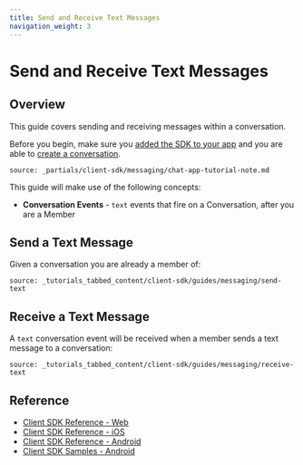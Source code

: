 ```yaml
---
title: Send and Receive Text Messages
navigation_weight: 3
---
```


# Send and Receive Text Messages

## Overview

This guide covers sending and receiving messages within a conversation.

Before you begin, make sure you [added the SDK to your app](/client-sdk/setup/add-sdk-to-your-app) and you are able to [create a conversation](/client-sdk/in-app-messaging/guides/simple-conversation).

```partial
source: _partials/client-sdk/messaging/chat-app-tutorial-note.md
```


This guide will make use of the following concepts:

- **Conversation Events** - `text` events that fire on a Conversation, after you are a Member




## Send a Text Message

Given a conversation you are already a member of:

```tabbed_content
source: _tutorials_tabbed_content/client-sdk/guides/messaging/send-text
```

## Receive a Text Message

A `text` conversation event will be received when a member sends a text message to a conversation:

```tabbed_content
source: _tutorials_tabbed_content/client-sdk/guides/messaging/receive-text
```

## Reference

* [Client SDK Reference - Web](/sdk/client-sdk/javascript)
* [Client SDK Reference - iOS](/sdk/client-sdk/ios)
* [Client SDK Reference - Android](/sdk/client-sdk/android)
* [Client SDK Samples - Android](https://github.com/nexmo-community/client-sdk-android-samples)